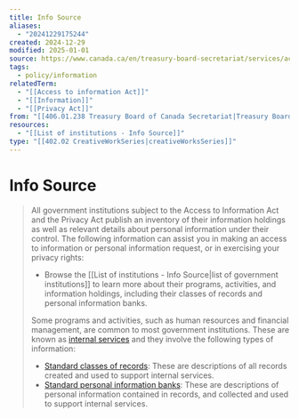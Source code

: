 ```yaml
---
title: Info Source
aliases:
  - "20241229175244"
created: 2024-12-29
modified: 2025-01-01
source: https://www.canada.ca/en/treasury-board-secretariat/services/access-information-privacy/access-information/info-source.html
tags:
  - policy/information
relatedTerm:
  - "[[Access to information Act]]"
  - "[[Information]]"
  - "[[Privacy Act]]"
from: "[[406.01.238 Treasury Board of Canada Secretariat|Treasury Board Secretariat]]"
resources:
  - "[[List of institutions - Info Source]]"
type: "[[402.02 CreativeWorkSeries|creativeWorksSeries]]"
---
```

# Info Source
> All government institutions subject to the Access to Information Act and the Privacy Act publish an inventory of their information holdings as well as relevant details about personal information under their control. The following information can assist you in making an access to information or personal information request, or in exercising your privacy rights:
>
> - Browse the [[List of institutions - Info Source|list of government institutions]] to learn more about their programs, activities, and information holdings, including their classes of records and personal information banks.
>
> Some programs and activities, such as human resources and financial management, are common to most government institutions. These are known as [internal services](https://www.canada.ca/en/treasury-board-secretariat/services/access-information-privacy/access-information/info-source/internal-services.html) and they involve the following types of information:
>
> - [Standard classes of records](https://www.canada.ca/en/treasury-board-secretariat/services/access-information-privacy/access-information/info-source/standard-classes-records.html): These are descriptions of all records created and used to support internal services.
> - [Standard personal information banks](https://www.canada.ca/en/treasury-board-secretariat/services/access-information-privacy/access-information/info-source/standard-personal-information-banks.html): These are descriptions of personal information contained in records, and collected and used to support internal services.
